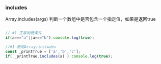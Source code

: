 ### includes

 Array.includes(args) 判断一个数组中是否包含一个指定值，如果是返回true

```javascript

// #1 正常判断条件
if(a==="a"||a==="b") console.log(true);

//#1 使用Array.includes
const _printTrue = ['a','b','c'];
if( _printTrue.includes(a) ) console.log(true);


```

